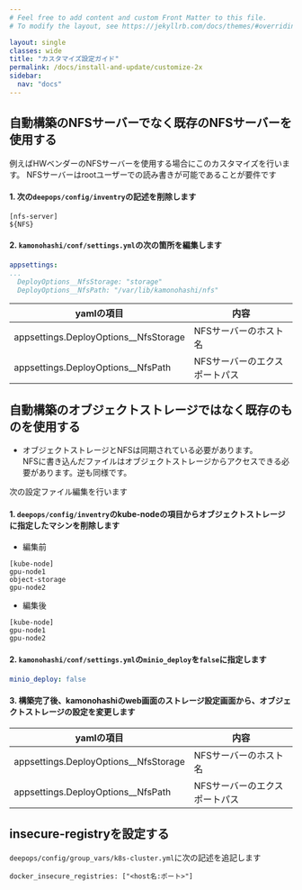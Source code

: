 ```yaml
---
# Feel free to add content and custom Front Matter to this file.
# To modify the layout, see https://jekyllrb.com/docs/themes/#overriding-theme-defaults

layout: single
classes: wide
title: "カスタマイズ設定ガイド"
permalink: /docs/install-and-update/customize-2x
sidebar:
  nav: "docs"
---
```


## 自動構築のNFSサーバーでなく既存のNFSサーバーを使用する
例えばHWベンダーのNFSサーバーを使用する場合にこのカスタマイズを行います。
NFSサーバーはrootユーザーでの読み書きが可能であることが要件です

#### 1. 次の`deepops/config/inventry`の記述を削除します

```
[nfs-server]
${NFS}
```

#### 2. `kamonohashi/conf/settings.yml`の次の箇所を編集します

```yaml
appsettings:
...
  DeployOptions__NfsStorage: "storage"
  DeployOptions__NfsPath: "/var/lib/kamonohashi/nfs"
```

|yamlの項目|内容|
|---|---|
|appsettings.DeployOptions__NfsStorage|NFSサーバーのホスト名|
|appsettings.DeployOptions__NfsPath|NFSサーバーのエクスポートパス|

## 自動構築のオブジェクトストレージではなく既存のものを使用する
* オブジェクトストレージとNFSは同期されている必要があります。  
NFSに書き込んだファイルはオブジェクトストレージからアクセスできる必要があります。逆も同様です。

次の設定ファイル編集を行います

#### 1. `deepops/config/inventry`のkube-nodeの項目からオブジェクトストレージに指定したマシンを削除します
* 編集前
```
[kube-node]
gpu-node1
object-storage
gpu-node2
```
* 編集後
```
[kube-node]
gpu-node1
gpu-node2
```

#### 2.  `kamonohashi/conf/settings.yml`の`minio_deploy`を`false`に指定します

```yaml
minio_deploy: false
```

#### 3. 構築完了後、kamonohashiのweb画面のストレージ設定画面から、オブジェクトストレージの設定を変更します


|yamlの項目|内容|
|---|---|
|appsettings.DeployOptions__NfsStorage|NFSサーバーのホスト名|
|appsettings.DeployOptions__NfsPath|NFSサーバーのエクスポートパス|
## insecure-registryを設定する
`deepops/config/group_vars/k8s-cluster.yml`に次の記述を追記します
```
docker_insecure_registries: ["<host名:ポート>"]
```



